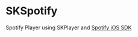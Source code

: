 # SKSpotify
Spotify Player using SKPlayer and [Spotify iOS SDK](https://github.com/spotify/ios-sdk)
